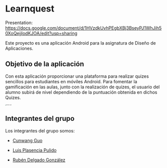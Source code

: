 # Learnquest
Presentation: 
https://docs.google.com/document/d/1HVzdkUvhPEgbXBj3BseyPJ1WhJih50XoQejjlodKJOA/edit?usp=sharing


Este proyecto es una aplicación Android para la asignatura de Diseño de Aplicaciones.

## Objetivo de la aplicación

Con esta aplicación proporcionar una plataforma para realizar quizes sencillos para estudiantes en móviles Android. Para fomentar la gamificación en las aulas, junto con la realización de quizes, el usuario del alumno subirá de nivel dependiendo de la puntuación obtenida en dichos Quizes.  

<img src="https://i.imgur.com/PCxihuA.png" alt="Mockup Login" style="zoom:18%;" />



## Integrantes del grupo

Los integrantes del grupo somos:

* [Cunwang Guo](https://github.com/cyserser) 

* [Luis Plasencia Pulido](https://github.com/LuisPlasencia/LearnQuest) 

* [Rubén Delgado González](https://github.com/rrenub)

  

